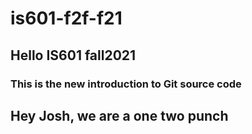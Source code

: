 # is601-f2f-f21
## Hello IS601 fall2021
### This is the new introduction to Git source code
## Hey Josh, we are a one two punch
